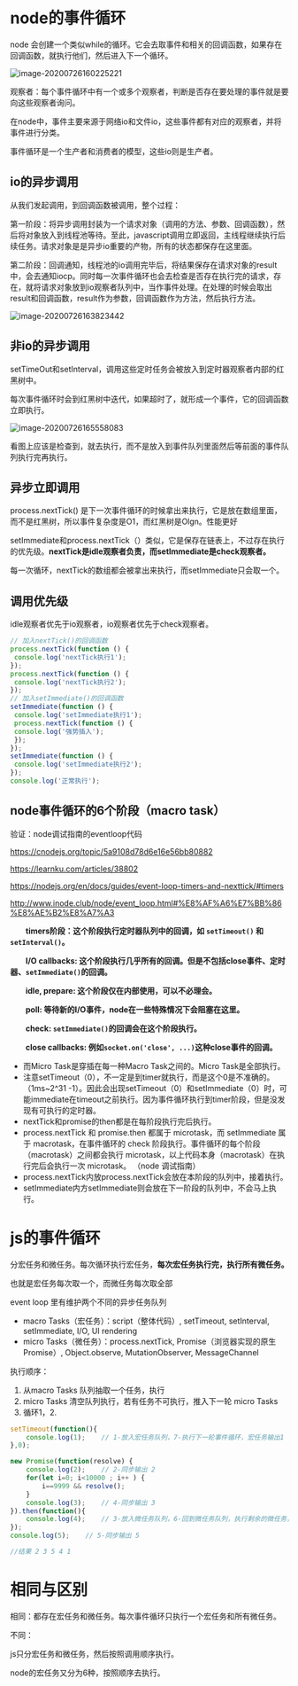 # node的事件循环

node 会创建一个类似while的循环。它会去取事件和相关的回调函数，如果存在回调函数，就执行他们，然后进入下一个循环。

![image-20200726160225221](../typora-user-images\image-20200726160225221.png)

观察者：每个事件循环中有一个或多个观察者，判断是否存在要处理的事件就是要向这些观察者询问。

在node中，事件主要来源于网络io和文件io，这些事件都有对应的观察者，并将事件进行分类。

事件循环是一个生产者和消费者的模型，这些io则是生产者。

## io的异步调用

从我们发起调用，到回调函数被调用，整个过程：

​		第一阶段：将异步调用封装为一个请求对象（调用的方法、参数、回调函数），然后将对象放入到线程池等待。至此，javascript调用立即返回，主线程继续执行后续任务。请求对象是是异步io重要的产物，所有的状态都保存在这里面。

​		第二阶段：回调通知，线程池的io调用完毕后，将结果保存在请求对象的result中，会去通知iocp。同时每一次事件循环也会去检查是否存在执行完的请求，存在，就将请求对象放到io观察者队列中，当作事件处理。在处理的时候会取出result和回调函数，result作为参数，回调函数作为方法，然后执行方法。

![image-20200726163823442](../typora-user-images\image-20200726163823442.png)

## 非io的异步调用

setTimeOut和setInterval，调用这些定时任务会被放入到定时器观察者内部的红黑树中。

每次事件循环时会到红黑树中迭代，如果超时了，就形成一个事件，它的回调函数立即执行。

![image-20200726165558083](..\typora-user-images\image-20200726165558083.png)

看图上应该是检查到，就去执行，而不是放入到事件队列里面然后等前面的事件队列执行完再执行。

## 异步立即调用

process.nextTick() 是下一次事件循环的时候拿出来执行，它是放在数组里面，而不是红黑树，所以事件复杂度是O1，而红黑树是Olgn。性能更好

setImmediate和process.nextTick（）类似，它是保存在链表上，不过存在执行的优先级。**nextTick是idle观察者负责，而setImmediate是check观察者。**

每一次循环，nextTick的数组都会被拿出来执行，而setImmediate只会取一个。

## 调用优先级

idle观察者优先于io观察者，io观察者优先于check观察者。

```js
// 加入nextTick()的回调函数
process.nextTick(function () { 
 console.log('nextTick执行1'); 
}); 
process.nextTick(function () { 
 console.log('nextTick执行2'); 
}); 
// 加入setImmediate()的回调函数
setImmediate(function () { 
 console.log('setImmediate执行1'); 
 process.nextTick(function () { 
 console.log('强势插入'); 
 }); 
}); 
setImmediate(function () { 
 console.log('setImmediate执行2'); 
}); 
console.log('正常执行');
```

## node事件循环的6个阶段（macro task）

验证：node调试指南的eventloop代码

https://cnodejs.org/topic/5a9108d78d6e16e56bb80882

https://learnku.com/articles/38802

https://nodejs.org/en/docs/guides/event-loop-timers-and-nexttick/#timers

http://www.inode.club/node/event_loop.html#%E8%AF%A6%E7%BB%86%E8%AE%B2%E8%A7%A3

　　**timers阶段：这个阶段执行定时器队列中的回调，如 `setTimeout()` 和 `setInterval()`。**

　　**I/O callbacks: 这个阶段执行几乎所有的回调。但是不包括close事件、定时器、`setImmediate()`的回调。**

　　**idle, prepare: 这个阶段仅在内部使用，可以不必理会。**

　　**poll: 等待新的I/O事件，node在一些特殊情况下会阻塞在这里。**

　　**check: `setImmediate()`的回调会在这个阶段执行。**

　　**close callbacks: 例如`socket.on('close', ...)`这种close事件的回调。**

- 而Micro Task是穿插在每一种Macro Task之间的。Micro Task是全部执行。
- 注意setTimeout（0），不一定是到timer就执行，而是这个0是不准确的。（1ms~2^31 -1）。因此会出现setTimeout（0）和setImmediate（0）时，可能immediate在timeout之前执行。因为事件循环执行到timer阶段，但是没发现有可执行的定时器。
- nextTick和promise的then都是在每阶段执行完后执行。
- process.nextTick 和 promise.then 都属于 microtask，而 setImmediate 属于 macrotask，在事件循环的 check 阶段执行。事件循环的每个阶段（macrotask）之间都会执行 microtask，以上代码本身（macrotask）在执行完后会执行一次 microtask。 （node 调试指南）
- process.nextTick内放process.nextTick会放在本阶段的队列中，接着执行。
- setImmediate内方setImmediate则会放在下一阶段的队列中，不会马上执行。

# js的事件循环

分宏任务和微任务。每次循环执行宏任务，**每次宏任务执行完，执行所有微任务。**

也就是宏任务每次取一个，而微任务每次取全部

event loop 里有维护两个不同的异步任务队列

- macro Tasks（宏任务）：script（整体代码）, setTimeout, setInterval, setImmediate, I/O, UI rendering
- micro Tasks（微任务）：process.nextTick, Promise（浏览器实现的原生Promise）, Object.observe,  MutationObserver, MessageChannel



执行顺序：

1. 从macro Tasks 队列抽取一个任务，执行
2. micro Tasks 清空队列执行，若有任务不可执行，推入下一轮 micro Tasks
3. 循环1，2.

```js
setTimeout(function(){
    console.log(1);    // 1-放入宏任务队列，7-执行下一轮事件循环，宏任务输出1
},0); 

new Promise(function(resolve) { 
    console.log(2);    // 2-同步输出 2
    for(let i=0; i<10000 ; i++ ) { 
        i==9999 && resolve(); 
    } 
    console.log(3);    // 4-同步输出 3
}).then(function(){ 
    console.log(4);    // 3-放入微任务队列，6-回到微任务队列，执行剩余的微任务，输出4
}); 
console.log(5);    // 5-同步输出 5

//结果 2 3 5 4 1
```



# 相同与区别

相同：都存在宏任务和微任务。每次事件循环只执行一个宏任务和所有微任务。

不同：

js只分宏任务和微任务，然后按照调用顺序执行。

node的宏任务又分为6种，按照顺序去执行。